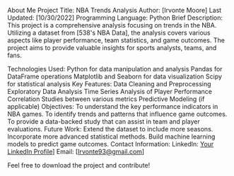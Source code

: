 About Me
Project Title: NBA Trends Analysis
Author: [Irvonte Moore]
Last Updated: [10/30/2022]
Programming Language: Python
Brief Description:
This project is a comprehensive analysis focusing on trends in the NBA. Utilizing a dataset from [538's NBA Data], the analysis covers various aspects like player performance, team statistics, and game outcomes. The project aims to provide valuable insights for sports analysts, teams, and fans.

Technologies Used:
Python for data manipulation and analysis
Pandas for DataFrame operations
Matplotlib and Seaborn for data visualization
Scipy for statistical analysis
Key Features:
Data Cleaning and Preprocessing
Exploratory Data Analysis
Time Series Analysis of Player Performance
Correlation Studies between various metrics
Predictive Modeling (if applicable)
Objectives:
To understand the key performance indicators in NBA games.
To identify trends and patterns that influence game outcomes.
To provide a data-backed study that can assist in team and player evaluations.
Future Work:
Extend the dataset to include more seasons.
Incorporate more advanced statistical methods.
Build machine learning models to predict game outcomes.
Contact Information:
LinkedIn: [Your LinkedIn Profile](https://www.linkedin.com/in/moore-data-now/)]
Email: [Irvonte93@gmail.com]

Feel free to download the project and contribute!
